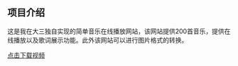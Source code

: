 ## 项目介绍

这是我在大三独自实现的简单音乐在线播放网站，该网站提供200首音乐，提供在线播放以及歌词展示功能。此外该网站可以进行图片格式的转换。

[点击下载视频](../assets/music_website.mp4)
